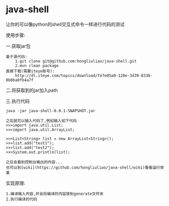 java-shell
==========

让你的可以像python的shell交互式命令一样进行代码的测试

使用步骤:

一.获取jar包

	基于源代码:
		1.git clone git@github.com:hongliuliao/java-shell.git
		2.mvn clean package
	直接下载(需要iteye账号):
		http://dl.iteye.com/topics/download/fe7e05a0-128e-3d39-8338-0b0ba0fb4a7f
                
二.将获取到的jar加入path

三.执行代码

	java -jar java-shell-0.0.1-SNAPSHOT.jar
        
	之后就可以输入代码了,例如输入如下代码
	>>>import java.util.List;
	>>>import java.util.ArrayList;
	
	>>>List<String> list = new ArrayList<String>();
	>>>list.add("test1"); 
	>>>list.add("test2"); 
	>>>System.out.println(list);
	
	之后会看到控制台输出的内容...
	也可以到[wiki](https://github.com/hongliuliao/java-shell/wiki)看看运行效果
	
实现原理:

	1.编译输入内容,并会将编译的内容放到generate文件夹
	2.执行编译的代码
